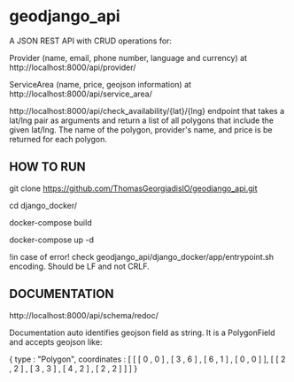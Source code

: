 # geodjango_api
A JSON REST API with CRUD operations for:

Provider (name, email, phone number, language and currency) at http://localhost:8000/api/provider/

ServiceArea (name, price, geojson information) at http://localhost:8000/api/service_area/

http://localhost:8000/api/check_availability/{lat}/{lng} endpoint that takes a lat/lng pair as arguments and return a list of all polygons that include the given lat/lng. The name of the polygon, provider's name, and price is be returned for each polygon.

## HOW TO RUN

git clone https://github.com/ThomasGeorgiadisIO/geodjango_api.git

cd django_docker/

docker-compose build

docker-compose up -d

!in case of error! check geodjango_api/django_docker/app/entrypoint.sh encoding. Should be LF and not CRLF.

## DOCUMENTATION
http://localhost:8000/api/schema/redoc/

Documentation auto identifies geojson field as string. It is a PolygonField and accepts geojson like:

{
  type : "Polygon",
  coordinates : [
     [ [ 0 , 0 ] , [ 3 , 6 ] , [ 6 , 1 ] , [ 0 , 0 ] ],
     [ [ 2 , 2 ] , [ 3 , 3 ] , [ 4 , 2 ] , [ 2 , 2 ] ]
  ]
}
